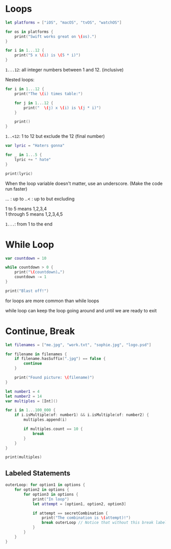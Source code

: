 # Loops
```Swift
let platforms = ["iOS", "macOS", "tvOS", "watchOS"]

for os in platforms {
    print("Swift works great on \(os).")
}
```
```Swift
for i in 1...12 {
    print("5 x \(i) is \(5 * i)")
}
```
`1...12`: all integer numbers between 1 and 12. (inclusive)


Nested loops:
```Swift
for i in 1...12 {
    print("The \(i) times table:")

    for j in 1...12 {
        print("  \(j) x \(i) is \(j * i)")
    }

    print()
}
```
`1..<12`: 1 to 12 but exclude the 12 (final number)

```Swift
var lyric = "Haters gonna"

for _ in 1...5 {
    lyric += " hate"
}

print(lyric)
```
When the loop variable doesn't matter, use an underscore. (Make the code run faster)

... : up to
..< : up to but excluding

1 to 5 means 1,2,3,4  
1 through 5 means 1,2,3,4,5

`1...`: from 1 to the end

# While Loop
```Swift
var countdown = 10

while countdown > 0 {
    print("\(countdown)…")
    countdown -= 1
}

print("Blast off!")
```
for loops are more common than while loops

while loop can keep the loop going around and until we are ready to exit

# Continue, Break
```Swift
let filenames = ["me.jpg", "work.txt", "sophie.jpg", "logo.psd"]

for filename in filenames {
    if filename.hasSuffix(".jpg") == false {
        continue
    }

    print("Found picture: \(filename)")
}
```

```Swift
let number1 = 4
let number2 = 14
var multiples = [Int]()

for i in 1...100_000 {
    if i.isMultiple(of: number1) && i.isMultiple(of: number2) {
        multiples.append(i)

        if multiples.count == 10 {
            break
        }
    }
}

print(multiples)
```
## Labeled Statements
```Swift
outerLoop: for option1 in options {
    for option2 in options {
        for option3 in options {
            print("In loop")
            let attempt = [option1, option2, option3]

            if attempt == secretCombination {
                print("The combination is \(attempt)!")
                break outerLoop // Notice that without this break label, the program will still run even we already get the result.
            }
        }
    }
}
```